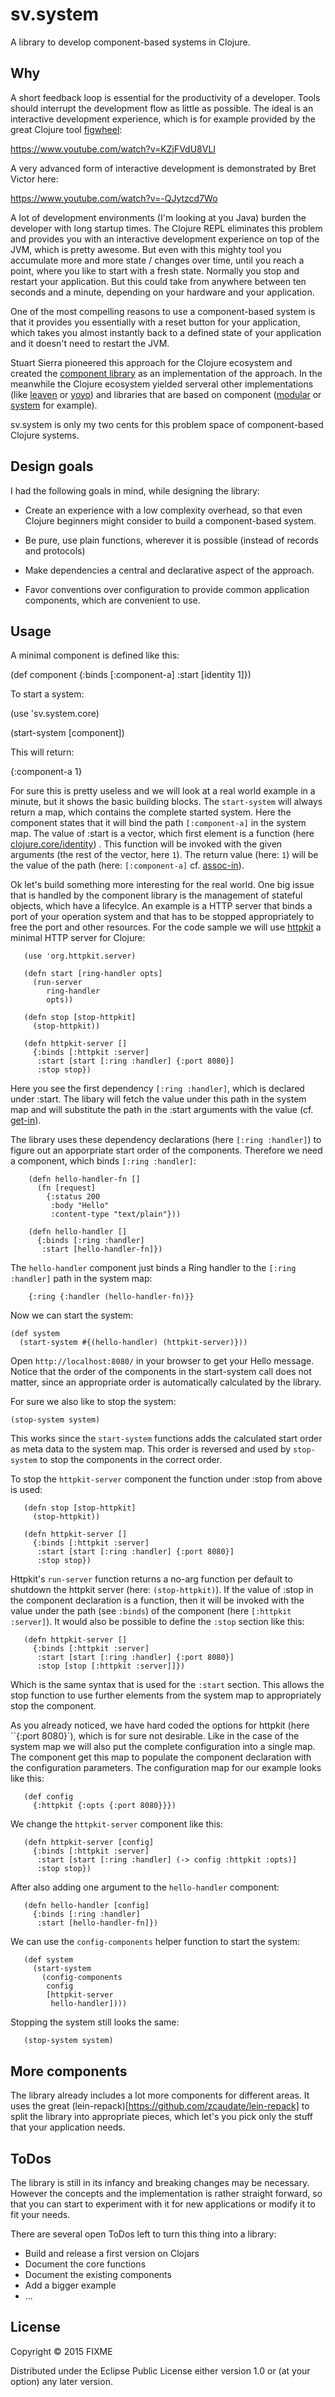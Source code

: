 # sv.system

A library to develop component-based systems in Clojure.

## Why

A short feedback loop is essential for the productivity of a
developer. Tools should interrupt the development flow as little as
possible. The ideal is an interactive development experience, which is
for example provided by the great Clojure tool
[figwheel](https://github.com/bhauman/lein-figwheel):

https://www.youtube.com/watch?v=KZjFVdU8VLI

A very advanced form of interactive development is demonstrated by
Bret Victor here:

https://www.youtube.com/watch?v=-QJytzcd7Wo

A lot of development environments (I'm looking at you Java) burden the
developer with long startup times. The Clojure REPL eliminates this
problem and provides you with an interactive development experience on
top of the JVM, which is pretty awesome. But even with this mighty
tool you accumulate more and more state / changes over time, until you
reach a point, where you like to start with a fresh state. Normally
you stop and restart your application. But this could take from
anywhere between ten seconds and a minute, depending on your hardware
and your application.

One of the most compelling reasons to use a component-based system is
that it provides you essentially with a reset button for your
application, which takes you almost instantly back to a defined state
of your application and it doesn't need to restart the JVM.

Stuart Sierra pioneered this approach for the Clojure ecosystem and
created the [component
library](https://github.com/stuartsierra/component/) as an
implementation of the approach. In the meanwhile the Clojure ecosystem
yielded serveral other implementations (like
[leaven](https://github.com/palletops/leaven/) or
[yoyo](https://github.com/jarohen/yoyo)) and libraries that are based
on component ([modular](https://github.com/juxt/modular/) or
[system](https://github.com/danielsz/system) for example).

sv.system is only my two cents for this problem space of
component-based Clojure systems.

## Design goals

I had the following goals in mind, while designing the library:

- Create an experience with a low complexity overhead, so that even
  Clojure beginners might consider to build a component-based system.

- Be pure, use plain functions, wherever it is possible (instead of
  records and protocols)

- Make dependencies a central and declarative aspect of the approach.

- Favor conventions over configuration to provide common application
  components, which are convenient to use.

## Usage

A minimal component is defined like this:

  (def component {:binds [:component-a]
                  :start [identity 1]})

To start a system:

  (use 'sv.system.core)

  (start-system [component])

This will return:

{:component-a 1}

For sure this is pretty useless and we will look at a real world
example in a minute, but it shows the basic building blocks. The
`start-system` will always return a map, which contains the complete
started system. Here the component states that it will bind the path
`[:component-a]` in the system map. The value of :start is a vector,
which first element is a function (here
[clojure.core/identity](https://clojuredocs.org/clojure.core/identity))
. This function will be invoked with the given arguments (the rest of
the vector, here `1`). The return value (here: `1`) will be the value
of the path (here: `[:component-a]`
cf. [assoc-in](https://clojuredocs.org/clojure.core/assoc-in)).

Ok let's build something more interesting for the real world. One big
issue that is handled by the component library is the management of
stateful objects, which have a lifecylce. An example is a HTTP server
that binds a port of your operation system and that has to be stopped
appropriately to free the port and other resources. For the code
sample we will use [httpkit](http://www.http-kit.org/) a minimal HTTP
server for Clojure:

       (use 'org.httpkit.server)

       (defn start [ring-handler opts]
         (run-server
            ring-handler
            opts))

       (defn stop [stop-httpkit]
         (stop-httpkit))

       (defn httpkit-server []
         {:binds [:httpkit :server]
          :start [start [:ring :handler] {:port 8080}]
          :stop stop})

Here you see the first dependency `[:ring :handler]`, which is
declared under :start. The libary will fetch the value under this path
in the system map and will substitute the path in the :start
arguments with the value
(cf. [get-in](https://clojuredocs.org/clojure.core/get-in)).

The library uses these dependency declarations (here `[:ring
:handler]`) to figure out an apporpriate start order of the
components. Therefore we need a component, which binds `[:ring
:handler]`:

        (defn hello-handler-fn []
          (fn [request]
            {:status 200
             :body "Hello"
             :content-type "text/plain"}))

        (defn hello-handler []
          {:binds [:ring :handler]
           :start [hello-handler-fn]})


The `hello-handler` component just binds a Ring handler to the `[:ring
:handler]` path in the system map:

        {:ring {:handler (hello-handler-fn)}}

Now we can start the system:

    (def system
      (start-system #{(hello-handler) (httpkit-server)}))

Open `http://localhost:8080/` in your browser to get your Hello
message. Notice that the order of the components in the start-system
call does not matter, since an appropriate order is automatically
calculated by the library.

For sure we also like to stop the system:

    (stop-system system)

This works since the `start-system` functions adds the calculated
start order as meta data to the system map. This order is reversed and
used by `stop-system` to stop the components in the correct order.

To stop the `httpkit-server` component the function under :stop from
above is used:

       (defn stop [stop-httpkit]
         (stop-httpkit))

       (defn httpkit-server []
         {:binds [:httpkit :server]
          :start [start [:ring :handler] {:port 8080}]
          :stop stop})

Httpkit's `run-server` function returns a no-arg function per default
to shutdown the httpkit server (here: `(stop-httpkit)`). If the value
of :stop in the component declaration is a function, then it will be
invoked with the value under the path (see `:binds`) of the component
(here `[:httpkit :server]`). It would also be possible to define the
`:stop` section like this:

       (defn httpkit-server []
         {:binds [:httpkit :server]
          :start [start [:ring :handler] {:port 8080}]
          :stop [stop [:httpkit :server]]})

Which is the same syntax that is used for the `:start` section. This
allows the stop function to use further elements from the system map
to appropriately stop the component.

As you already noticed, we have hard coded the options for httpkit
(here ``{:port 8080}`), which is for sure not desirable. Like in the
case of the system map we will also put the complete configuration
into a single map. The component get this map to populate the
component declaration with the configuration parameters. The
configuration map for our example looks like this:

       (def config
         {:httpkit {:opts {:port 8080}}})

We change the `httpkit-server` component like this:

       (defn httpkit-server [config]
         {:binds [:httpkit :server]
          :start [start [:ring :handler] (-> config :httpkit :opts)]
          :stop stop})

After also adding one argument to the `hello-handler` component:

       (defn hello-handler [config]
         {:binds [:ring :handler]
          :start [hello-handler-fn]})

We can use the `config-components` helper function to start the system:

       (def system
         (start-system
           (config-components
            config
            [httpkit-server
             hello-handler])))

Stopping the system still looks the same:

       (stop-system system)


## More components

The library already includes a lot more components for different
areas. It uses the great
(lein-repack)[https://github.com/zcaudate/lein-repack] to split the
library into appropriate pieces, which let's you pick only the stuff
that your application needs.


## ToDos

The library is still in its infancy and breaking changes may be
necessary. However the concepts and the implementation is rather
straight forward, so that you can start to experiment with it for new
applications or modify it to fit your needs.

There are several open ToDos left to turn this thing into a library:

- Build and release a first version on Clojars
- Document the core functions
- Document the existing components
- Add a bigger example
- ...

## License

Copyright © 2015 FIXME

Distributed under the Eclipse Public License either version 1.0 or (at
your option) any later version.
